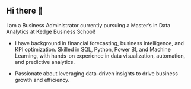 ## Hi there 👋

I am a Business Administrator currently pursuing a Master’s in Data Analytics at Kedge Business School!

- I have background in financial forecasting, business intelligence, and KPI optimization. Skilled in SQL, Python, Power BI, and Machine Learning, with hands-on experience in data visualization, automation, and predictive analytics. 

- Passionate about leveraging data-driven insights to drive business growth and efficiency. 

<!--
**germanebarbosa/germanebarbosa** is a ✨ _special_ ✨ repository because its `README.md` (this file) appears on your GitHub profile.

Here are some ideas to get you started:

- 🔭 I’m currently working on ...
- 🌱 I’m currently learning ...
- 👯 I’m looking to collaborate on ...
- 🤔 I’m looking for help with ...
- 💬 Ask me about ...
- 📫 How to reach me: ...
- 😄 Pronouns: ...
- ⚡ Fun fact: ...
-->
